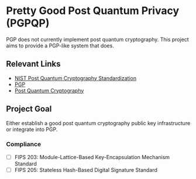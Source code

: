 # Pretty Good Post Quantum Privacy (PGPQP)

PGP does not currently implement post quantum cryptography. This project aims to provide a PGP-like system that does.

## Relevant Links
- [NIST Post Quantum Cryptography Standardization](https://csrc.nist.gov/projects/post-quantum-cryptography)
- [PGP](https://en.wikipedia.org/wiki/Pretty_Good_Privacy)
- [Post Quantum Cryptography](https://en.wikipedia.org/wiki/Post-quantum_cryptography)

## Project Goal
Either establish a good post quantum cryptography public key infrastructure or integrate into PGP.

### Compliance
- [ ] FIPS 203: Module-Lattice-Based Key-Encapsulation Mechanism Standard
- [ ] FIPS 205: Stateless Hash-Based Digital Signature Standard
